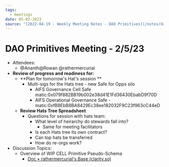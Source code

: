 ```yaml
---
tags:
  - meetings
date: 05-02-2023
source: "[2022-04-19 - Weekly Meeting Notes - DAO Primitives](/notes/dao-primitives/primitives-archive/primitives-docs/2022-04-19%20-%20Weekly%20Meeting%20Notes%20-%20DAO%20Primitives.md)"
---
```


# DAO Primitives Meeting - **2/5/23**

- Attendees:
	- @Ananth@Rowan @rathermercurial
- **Review of progress and readiness for:**
	- **Plan for tomorrow's Hat's session **
		- Multi-sigs for the Hats tree - new Safe for Opps silo
			- AIFS Governance Cell Safe matic:0x079f882BB19b002e38d41E1Fd36430EbabD9f70D
			- AIFS Operational Governance Safe - matic:0xfB8EbB8BA8429Ec38ee182032F9C23f963cC44eD
	- **Review Hats Tree Spreadsheet**
		- Questions for session with hats team:
			- What level of heirarchy do stewards fall into?
				- Same for meeting facilitators
			- Is each Hats tree its own contract?
			- Can top hats be transferred
			- How do re-orgs work?
- Discussion Topics:
	- Overview of WIP CELL Primitive Pseudo-Schema
		- [Doc • rathermercurial's Base (clarity.so)](https://app.clarity.so/rathermercurial/docs/a67b4877-9b3a-4633-8fab-8dbba4e3ba1e)